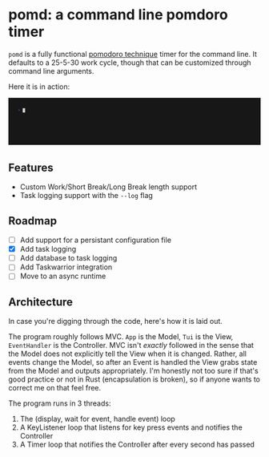 # pomd: a command line pomdoro timer

`pomd` is a fully functional [pomodoro technique](https://en.wikipedia.org/wiki/Pomodoro_Technique) timer for the command line.
It defaults to a 25-5-30 work cycle, though that can be customized through command line arguments.

Here it is in action:

![](./resources/demo.gif)

## Features

* Custom Work/Short Break/Long Break length support
* Task logging support with the `--log` flag

## Roadmap

- [ ] Add support for a persistant configuration file
- [x] Add task logging
- [ ] Add database to task logging
- [ ] Add Taskwarrior integration
- [ ] Move to an async runtime

## Architecture

In case you're digging through the code, here's how it is laid out.

The program roughly follows MVC. `App` is the Model, `Tui` is the View, `EventHandler` is the Controller.
MVC isn't _exactly_ followed in the sense that the Model does not explicitly tell the View when it is changed. Rather, all events change the Model, so after an Event is handled the View grabs state from the Model and outputs appropriately. I'm honestly not too sure if that's good practice or not in Rust (encapsulation is broken), so if anyone wants to correct me on that feel free.

The program runs in 3 threads:

1. The (display, wait for event, handle event) loop
2. A KeyListener loop that listens for key press events and notifies the Controller
3. A Timer loop that notifies the Controller after every second has passed